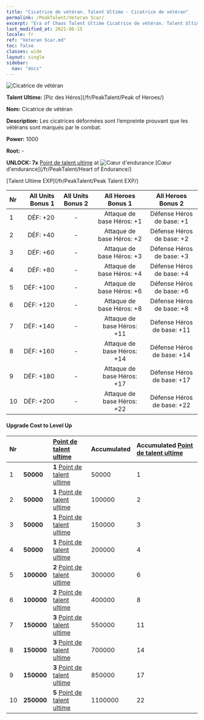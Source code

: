```yaml
---
title: "Cicatrice de vétéran. Talent Ultime - Cicatrice de vétéran"
permalink: /PeakTalent/Veteran Scar/
excerpt: "Era of Chaos Talent Ultime Cicatrice de vétéran. Talent Ultime Cicatrice de vétéran. Cicatrice de vétéran"
last_modified_at: 2021-06-15
locale: fr
ref: "Veteran Scar.md"
toc: false
classes: wide
layout: single
sidebar:
  nav: "docs"
---
```


  ![Cicatrice de vétéran](/images/pt/talent_1003.png)

  **Talent Ultime:** [Pic des Héros](/fr/PeakTalent/Peak of Heroes/)

  **Nom:** Cicatrice de vétéran

  **Description:** Les cicatrices déformées sont l’empreinte prouvant que les vétérans sont marqués par le combat.

  **Power:** 1000

  **Root:** -

  **UNLOCK: 7x** [Point de talent ultime](/ItemsFR/con_934/) at ![Cœur d'endurance](/images/pt/talent_1002.png) [Cœur d'endurance](/fr/PeakTalent/Heart of Endurance/)

  [Talent Ultime EXP](/fr/PeakTalent/Peak Talent EXP/)

  | Nr | All Units Bonus 1 | All Units Bonus 2 | All Heroes Bonus 1 | All Heroes Bonus 2 |
  |:---|--------------:|:-------------:|:-------------:|:-------------:|
  | 1 | DÉF: +20 | - | Attaque de base Héros: +1 | Défense Héros de base: +1 |
  | 2 | DÉF: +40 | - | Attaque de base Héros: +2 | Défense Héros de base: +2 |
  | 3 | DÉF: +60 | - | Attaque de base Héros: +3 | Défense Héros de base: +3 |
  | 4 | DÉF: +80 | - | Attaque de base Héros: +4 | Défense Héros de base: +4 |
  | 5 | DÉF: +100 | - | Attaque de base Héros: +6 | Défense Héros de base: +6 |
  | 6 | DÉF: +120 | - | Attaque de base Héros: +8 | Défense Héros de base: +8 |
  | 7 | DÉF: +140 | - | Attaque de base Héros: +11 | Défense Héros de base: +11 |
  | 8 | DÉF: +160 | - | Attaque de base Héros: +14 | Défense Héros de base: +14 |
  | 9 | DÉF: +180 | - | Attaque de base Héros: +17 | Défense Héros de base: +17 |
  | 10 | DÉF: +200 | - | Attaque de base Héros: +22 | Défense Héros de base: +22 |


#### Upgrade Cost to Level Up

  | Nr | <i class="fas fa-coins"/> | [Point de talent ultime](/ItemsFR/con_934/) | Accumulated <i class="fas fa-coins"/> | Accumulated [Point de talent ultime](/ItemsFR/con_934/) |
  |:---|:--------------|:-------------|:-------------|:-------------|
  | 1 | **50000** | **1** [Point de talent ultime](/ItemsFR/con_934/) | 50000 | 1 |
  | 2 | **50000** | **1** [Point de talent ultime](/ItemsFR/con_934/) | 100000 | 2 |
  | 3 | **50000** | **1** [Point de talent ultime](/ItemsFR/con_934/) | 150000 | 3 |
  | 4 | **50000** | **1** [Point de talent ultime](/ItemsFR/con_934/) | 200000 | 4 |
  | 5 | **100000** | **2** [Point de talent ultime](/ItemsFR/con_934/) | 300000 | 6 |
  | 6 | **100000** | **2** [Point de talent ultime](/ItemsFR/con_934/) | 400000 | 8 |
  | 7 | **150000** | **3** [Point de talent ultime](/ItemsFR/con_934/) | 550000 | 11 |
  | 8 | **150000** | **3** [Point de talent ultime](/ItemsFR/con_934/) | 700000 | 14 |
  | 9 | **150000** | **3** [Point de talent ultime](/ItemsFR/con_934/) | 850000 | 17 |
  | 10 | **250000** | **5** [Point de talent ultime](/ItemsFR/con_934/) | 1100000 | 22 |
